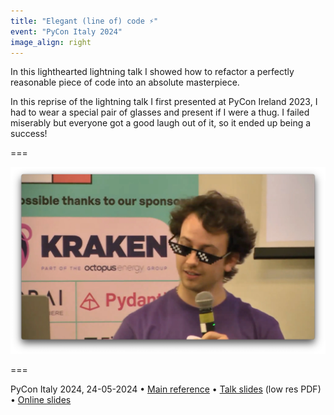 ```yaml
---
title: "Elegant (line of) code ⚡️"
event: "PyCon Italy 2024"
image_align: right
---
```


In this lighthearted lightning talk I showed how to refactor a perfectly reasonable piece of code into an absolute masterpiece.

In this reprise of the lightning talk I first presented at PyCon Ireland 2023, I had to wear a special pair of glasses and present if I were a thug.
I failed miserably but everyone got a good laugh out of it, so it ended up being a success!

===

![](_talk.webp)

===

PyCon Italy 2024, 24-05-2024 • [Main reference](https://mathspp.com/blog/single-line-calculator) • [Talk slides][pdf-slides] (low res PDF) • [Online slides][snappify-slides]


[pdf-slides]: https://github.com/mathspp/talks/blob/main/20240524_pycon-italy-elegant-line-of-code/slides.pdf
[snappify-slides]: https://snappify.com/view/1ac1517f-fe09-43c7-afc8-cd4153fbca74
